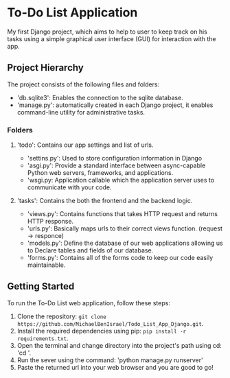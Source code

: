 ﻿# To-Do List Application

My first Django project, which aims to help to user to keep track on his tasks using a simple graphical user interface (GUI) for interaction with the app.

## Project Hierarchy

The project consists of the following files and folders:

- 'db.sqlite3': Enables the connection to the sqlite database.
- 'manage.py': automatically created in each Django project, it enables command-line utility for administrative tasks.

### Folders
1. 'todo': Contains our app settings and list of urls.
   - 'settins.py': Used to store configuration information in Django
   - 'asgi.py': Provide a standard interface between async-capable Python web servers, frameworks, and applications.
   - 'wsgi.py: Application callable which the application server uses to communicate with your code.
   
2. 'tasks': Contains the both the frontend and the backend logic.
   - 'views.py': Contains functions that takes HTTP request and returns HTTP response.
   -  'urls.py': Basically maps urls to their correct views function. (request -> responce)
   -  'models.py': Define the database of our web applications allowing us to Declare tables and fields of our database.
   -  'forms.py': Contains all of the forms code to keep our code easily maintainable.

## Getting Started

To run the To-Do List web application, follow these steps:

1. Clone the repository: `git clone https://github.com/MichaelBenIsrael/Todo_List_App_Django.git`.
2. Install the required dependencies using pip: `pip install -r requirements.txt`.
3. Open the terminal and change directory into the project's path using cd: 'cd <project path>'.
4. Run the sever using the command: 'python manage.py runserver'
5. Paste the returned url into your web browser and you are good to go!
